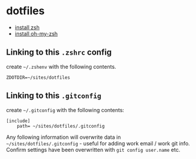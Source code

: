 # dotfiles

- [install zsh](https://github.com/ohmyzsh/ohmyzsh/wiki/Installing-ZSH)
- [install oh-my-zsh](https://github.com/ohmyzsh/ohmyzsh) 

## Linking to this `.zshrc` config
create `~/.zshenv` with the following contents.
```
ZDOTDIR=~/sites/dotfiles
```

## Linking to this `.gitconfig`

create `~/.gitconfig` with the following contents:
```
[include]
    path= ~/sites/dotfiles/.gitconfig
```
Any following information will overwrite data in `~/sites/dotfiles/.gitconfig` - useful for adding work email / work git info.   
Confirm settings have been overwritten with `git config user.name` etc.
